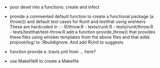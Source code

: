 - pour devel into a functions: create and infect
- provide a commented default function to create a functional package (a
  throw()) and default test cases for Runit and testthat using wishkers
  These are hardcoded in : 
      - R/throw.R
      - tests/runit.R
      - tests/runit/throw.R
      - tests/testthat/test-throw.R
  add a function provide\_throw() that provides these files using whisker
  templates from the above files and that adds projroot/log/ to .Rbuildignore.
  And add RUnit to suggests
   
- function provide a .travis.yml from ... here?
- use MakefileR to create a Makefile
